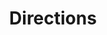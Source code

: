 ---
title: Directions
layout: redirect
destination: /directions/
eleventyNavigation:
  key: cms-directions-redirect
  title: Directions
  parent: cms
  order: 9997
---